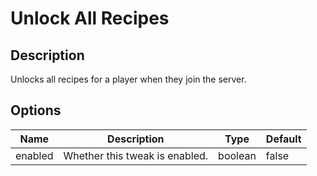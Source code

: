 # Unlock All Recipes

## Description

Unlocks all recipes for a player when they join the server.

## Options

| Name    | Description                    | Type    | Default |
| ------- | ------------------------------ | ------- | ------- |
| enabled | Whether this tweak is enabled. | boolean | false   |



